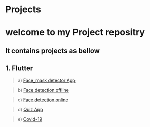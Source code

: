 # Projects

# welcome to my Project repositry
## It contains projects as bellow 
## 1. Flutter
> a) [Face_mask detector App](https://github.com/Jay-prakashpandey/Projects/tree/main/face_mask_detection)

> b) [Face detection offline](https://github.com/Jay-prakashpandey/Projects/tree/main/face_detection_offline)

> c) [Face detection online](https://github.com/Jay-prakashpandey/Projects/tree/main/LGMVIP_Android/face_detection)

> d) [Quiz App](https://github.comQuiz/Jay-prakashpandey/Projects/tree/main/QUIZ_APP)

> e) [Covid-19](https://github.com/Jay-prakashpandey/Projects/tree/main/LGMVIP_Android/Covid_19)

